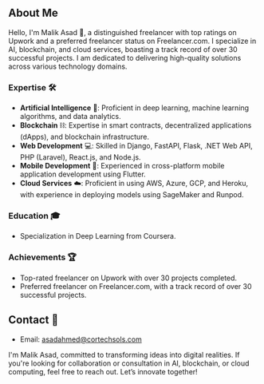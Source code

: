 ## About Me
Hello, I'm Malik Asad 👋, a distinguished freelancer with top ratings on Upwork and a preferred freelancer status on Freelancer.com. I specialize in AI, blockchain, and cloud services, boasting a track record of over 30 successful projects. I am dedicated to delivering high-quality solutions across various technology domains.

### Expertise 🛠️
- **Artificial Intelligence** 🧠: Proficient in deep learning, machine learning algorithms, and data analytics.
- **Blockchain** ⛓️: Expertise in smart contracts, decentralized applications (dApps), and blockchain infrastructure.
- **Web Development** 💻: Skilled in Django, FastAPI, Flask, .NET Web API, PHP (Laravel), React.js, and Node.js.
- **Mobile Development** 📱: Experienced in cross-platform mobile application development using Flutter.
- **Cloud Services** ☁️: Proficient in using AWS, Azure, GCP, and Heroku, with experience in deploying models using SageMaker and Runpod.

### Education 🎓
- Specialization in Deep Learning from Coursera.

### Achievements 🏆
- Top-rated freelancer on Upwork with over 30 projects completed.
- Preferred freelancer on Freelancer.com, with a track record of over 30 successful projects.

## Contact 📧
- Email: [asadahmed@cortechsols.com](mailto:asadahmed@cortechsols.com)
  
I'm Malik Asad, committed to transforming ideas into digital realities. If you're looking for collaboration or consultation in AI, blockchain, or cloud computing, feel free to reach out. Let’s innovate together!
